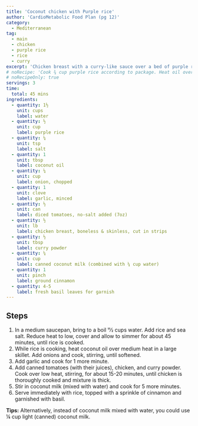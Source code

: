 ```yaml
---
title: 'Coconut chicken with Purple rice'
author: 'CardioMetabolic Food Plan (pg 12)'
category:
  - Mediterranean
tag:
  - main
  - chicken
  - purple rice
  - rice
  - curry
excerpt: 'Chicken breast with a curry-like sauce over a bed of purple rice.'
# noRecipe: 'Cook ¾ cup purple rice according to package. Heat oil over med heat. Add ½ cup chopped onions and cook till softened. Add 2 minced garlic cloves, cook for 1 min. Add 1 can diced tomatoes, 1lb chicken breast, 1 tbsp curry powder. Cook over low heat ~15-20 min till chicken is cooked and sauce thickens. Stir in ⅓ cup coconut milk, cook for 5 min. Serve over rice, garnished with cinnamon and basil.'
# noRecipeOnly: true
servings: 3
time:
  total: 45 mins
ingredients:
  - quantity: 1½
    unit: cups
    label: water
  - quantity: ½
    unit: cup
    label: purple rice
  - quantity: ¼
    unit: tsp
    label: salt
  - quantity: 1
    unit: tbsp
    label: coconut oil
  - quantity: ¼
    unit: cup
    label: onion, chopped
  - quantity: 1
    unit: clove
    label: garlic, minced
  - quantity: ½
    unit: can
    label: diced tomatoes, no-salt added (7oz)
  - quantity: ½
    unit: lb
    label: chicken breast, boneless & skinless, cut in strips
  - quantity: ½
    unit: tbsp
    label: curry powder
  - quantity: ¼
    unit: cup
    label: canned coconut milk (combined with ¼ cup water)
  - quantity: 1
    unit: pinch
    label: ground cinnamon
  - quantity: 4-5
    label: fresh basil leaves for garnish
---
```


## Steps

1. In a medium saucepan, bring to a boil 11⁄2 cups water. Add rice and sea salt. Reduce heat to low, cover
   and allow to simmer for about 45 minutes, until rice is cooked.
2. While rice is cooking, heat coconut oil over medium heat in a large skillet. Add onions and cook,
   stirring, until softened.
3. Add garlic and cook for 1 more minute.
4. Add canned tomatoes (with their juices), chicken, and curry powder. Cook over low heat, stirring, for
   about 15-20 minutes, until chicken is thoroughly cooked and mixture is thick.
5. Stir in coconut milk (mixed with water) and cook for 5 more minutes.
6. Serve immediately with rice, topped with a sprinkle of cinnamon and garnished with basil.

**Tips:** Alternatively, instead of coconut milk mixed with water, you could use ¼ cup
light (canned) coconut milk.
